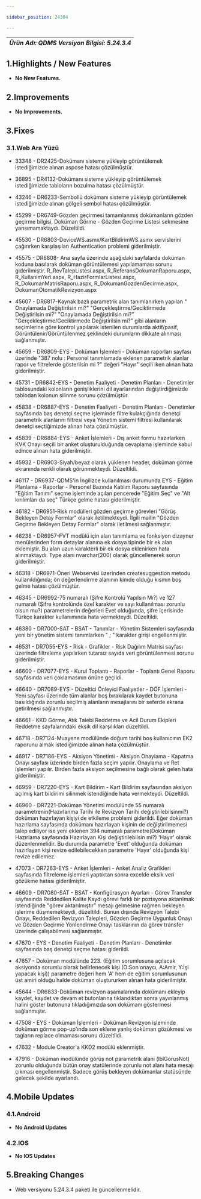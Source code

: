 ```yaml
---

sidebar_position: 24304

---
```

| ***Ürün Adı: QDMS   Versiyon Bilgisi: 5.24.3.4*** |
|-----------------------------------------------|

## 1.Highlights / New Features

- **No New Features.**

## 2.Improvements

- **No Improvements.**

## 3.Fixes

### 3.1.Web Ara Yüzü

- 33348 - DR2425-Dokümanı sisteme yükleyip görüntülemek istediğimizde alınan aspose hatası çözülmüştür.

- 36895 - DR4132-Dokümanı sisteme yükleyip görüntülemek istediğimizde tabloların bozulma hatası çözülmüştür.

- 43246 - DR6233-Sembollü dokümanı sisteme yükleyip görüntülemek istediğimizde alınan gölgeli sembol hatası çözülmüştür.

- 45299 - DR6749-Gözden geçirmesi tamamlanmış dokümanların gözden geçirme bilgisi, Doküman Görme - Gözden Geçirme Listesi sekmesine yansımamaktaydı. Düzeltildi.

- 45530 - DR6803-DeviceWS.asmx/KartBildirimWS.asmx servislerini çağırırken karşılaşılan Authentication problemi giderilmiştir.

- 45575 - DR6808- Ana sayfa üzerinde aşağıdaki sayfalarda doküman koduna basılarak doküman görüntülemesi yapılamaması sorunu giderilmiştir. R_RevTalepListesi.aspx, R_ReferansDokumanRaporu.aspx, R_KullanimYeri.aspx, R_HazirFormlarListesi.aspx, R_DokumanMatrisRaporu.aspx, R_DokumanGozdenGecirme.aspx, DokumanOtomatikRevizyon.aspx

- 45607 - DR6817-Kaynak bazlı parametrik alan tanımlanırken yapılan " Onaylamada Değiştirilsin mi?" "Gerçekleştirme/Geciktirmede Değiştirilsin mi?" "Onaylamada Değiştirilsin mi?" "Gerçekleştirme/Geciktirmede Değiştirilsin mi?" gibi alanların seçimlerine göre kontrol yapılarak istenilen durumlarda aktif/pasif, Görüntülenir/Görüntülenmez şeklindeki durumların dikkate alınması sağlanmıştır.

- 45659 - DR6809-EYS - Doküman İşlemleri - Doküman raporları sayfası üzerinde "387 nolu : Personel tanımlamada eklenen parametrik alanlar rapor ve filtrelerde gösterilsin mi ?" değeri "Hayır" seçili iken alınan hata giderilmiştir.

- 45731 - DR6842-EYS - Denetim Faaliyeti - Denetim Planları - Denetimler tablosundaki kolonların genişliklerini dil ayarlarından değiştirdiğimizde tablodan kolonun silinme sorunu çözülmüştür.

- 45838 - DR6887-EYS - Denetim Faaliyeti - Denetim Planları - Denetimler sayfasında baş denetçi seçme işleminde filtre kulakçığında denetçi parametrik alanlarını filtresi veya Yönetim sistemi filtresi kullanılarak denetçi seçtiğimizde alınan hata çözülmüştür.

- 45839 - DR6884-EYS - Anket İşlemleri - Dış anket formu hazırlarken KVK Onayı seçili bir anket oluşturulduğunda cevaplama işleminde kabul edince alınan hata giderilmiştir.

- 45932 - DR6903-Siyah/beyaz olarak yüklenen header, doküman görme ekranında renkli olarak görünmekteydi. Düzeltildi.

- 46117 - DR6937-QDMS'in İngilizce kullanılması durumunda EYS - Eğitim Planlama - Raporlar - Personel Bazında Katılım Raporu sayfasında "Eğitim Tanımı" seçme işleminde açılan pencerede "Eğitim Seç" ve "Alt kırılımları da seç" Türkçe gelme hatası giderilmiştir.

- 46182 - DR6951-Risk modülleri gözden geçirme görevleri "Görüş Bekleyen Detay Formlar" olarak iletilmekteydi. İlgili mailin "Gözden Geçirme Bekleyen Detay Formlar" olarak iletilmesi sağlanmıştır.

- 46238 - DR6957-FVT modülü için alan tanımlama ve fonksiyon dizayner menülerinden form detaylar alanına ek dosya tipinde bir ek alan eklemiştir. Bu alan uzun karakterli bir ek dosya eklenirken hata alınmaktaydı. Type alanı nvarchar(200) olarak güncellenerek sorun giderilmiştir.

- 46318 - DR6971-Öneri Webservisi üzerinden createsuggestion metodu kullanıldığında; ön değerlendirme alanının kimde olduğu kısmın boş gelme hatası çözülmüştür.

- 46345 - DR6992-75 numaralı (Şifre Kontrolü Yapılsın Mı?) ve 127 numaralı (Şifre kontrolünde özel karakter ve sayı kullanılması zorunlu olsun mu?) parametrelerin değerleri Evet olduğunda, şifre içerisinde Türkçe karakter kullanımında hata vermekteydi. Düzeltildi.

- 46380 - DR7000-SAT - BSAT - Tanımlar - Yönetim Sistemleri sayfasında yeni bir yönetim sistemi tanımlarken " ; " karakter girişi engellenmiştir.

- 46531 - DR7055-EYS - Risk - Grafikler - Risk Dağılım Matrisi sayfası üzerinde filtreleme yapılırken tutarsız sayıda veri görüntülenmesi sorunu giderilmiştir.

- 46600 - DR7077-EYS - Kurul Toplantı - Raporlar - Toplantı Genel Raporu sayfasında veri çoklamasının önüne geçildi.

- 46640 - DR7089-EYS - Düzeltici Önleyici Faaliyetler - DÖF İşlemleri - Yeni sayfası üzerinde tüm alanlar boş bırakılarak kaydet butonuna basıldığında zorunlu seçilmiş alanların mesajlarını bir seferde ekrana getirilmesi sağlanmıştır.

- 46661 - KKD Görme, Atık Talebi Reddetme ve Acil Durum Ekipleri Reddetme sayfalarındaki eksik dil karşılıkları düzeltildi.

- 46718 - DR7124-Muayene modülünde doğum tarihi boş kullanıcının EK2 raporunu almak istediğimizde alınan hata çözülmüştür.

- 46917 - DR7186-EYS - Aksiyon Yönetimi - Aksiyon Onaylama - Kapatma Onayı sayfası üzerinde birden fazla seçim yapılır. Onaylama ve Ret işlemleri yapılır. Birden fazla aksiyon seçilmesine bağlı olarak gelen hata giderilmiştir.

- 46959 - DR7220-EYS - Kart Bildirim - Kart Bildirim sayfasından aksiyon açılmış kart bildirimi silinmek istendiğinde hata vermekteydi. Düzeltildi.

- 46960 - DR7221-Doküman Yönetimi modülünde 55 numaralı parametrenin(Hazırlanma Tarihi ile Revizyon Tarihi değiştirilebilsinmi?) doküman hazırlayan kişiyi de etkileme problemi giderildi. Eğer doküman hazırlama sayfasında dokümanı hazırlayan kişinin de değiştirilmemesi talep ediliyor ise yeni eklenen 394 numaralı parametre(Doküman Hazırlama sayfasında Hazırlayan Kişi değiştirilebilsin mi?) 'Hayır' olarak düzenlenmelidir. Bu durumda parametre 'Evet' olduğunda doküman hazırlayan kişi revize edilebilecekken parametre 'Hayır' olduğunda kişi revize edilemez.

- 47073 - DR7263-EYS - Anket İşlemleri - Anket Analiz Grafikleri sayfasında filtreleme işlemleri yaptıktan sonra excelde eksik veri gözükme hatası giderilmiştir.

- 46609 - DR7080-SAT - BSAT - Konfigürasyon Ayarları - Görev Transfer sayfasında Reddedilen Kalite Kaydı görevi farklı bir pozisyona aktarılmak istendiğinde "görev aktarılmıştır" mesajı gelmesine rağmen bekleyen işlerime düşmemekteydi, düzeltildi. Bunun dışında Revizyon Talebi Onayı, Reddedilen Revizyon Talepleri, Gözden Geçirme Uygunluk Onayı ve Gözden Geçirme Yönlendirme Onayı tasklarının da görev transfer üzerinde çalışabilmesi sağlanmıştır.

- 47670 - EYS - Denetim Faaliyeti - Denetim Planları - Denetimler sayfasında baş denetçi seçme hatası giderildi.

- 47657 - Doküman modülünde 223. (Eğitim sorumlusuna açılacak aksiyonda sorumlu olarak belirlenecek kişi (O:Son onaycı, A:Amir, Y:İşi yapacak kişi)) parametre değeri hem 'A' hem de eğitim sorumlusunun üst amiri olduğu halde doküman oluştururken alınan hata giderilmiştir.

- 45644 - DR6833-Doküman revizyon aşamalarında dokümanı ekleyip kaydet, kaydet ve devam et butonlarına tıklandıktan sonra yayınlanmış halini göster butonuna tıkladığımızda son dokümanı göstermesi sağlanmıştır.

- 47508 - EYS - Doküman İşlemleri - Doküman Revizyon işleminde doküman görme pop-up'ında son eklene yanlış doküman gözükmesi ve tagların replace olmaması sorunu düzeltildi.

- 47632 - Module Creator'a KKD2 modülü eklenmiştir.

- 47916 - Doküman modülünde görüş not parametrik alanı (lblGorusNot) zorunlu olduğunda bütün onay statülerinde zorunlu not alanı hata mesajı çıkması engellenmiştir. Sadece görüş bekleyen dokümanlar statüsünde gelecek şekilde ayarlandı.

## 4.Mobile Updates

### 4.1.Android

- **No Android Updates**

### 4.2.IOS

- **No IOS Updates**

## 5.Breaking Changes

- Web versiyonu 5.24.3.4 paketi ile güncellenmelidir.